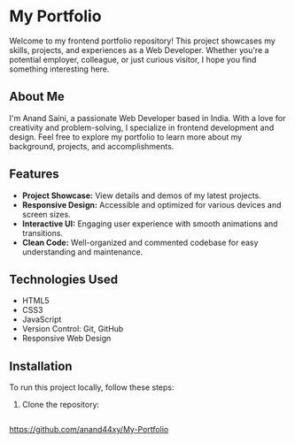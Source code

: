 # My Portfolio

Welcome to my frontend portfolio repository! This project showcases my skills, projects, and experiences as a Web Developer. Whether you're a potential employer, colleague, or just curious visitor, I hope you find something interesting here.

## About Me

I'm Anand Saini, a passionate Web Developer based in India. With a love for creativity and problem-solving, I specialize in frontend development and design. Feel free to explore my portfolio to learn more about my background, projects, and accomplishments.

## Features

- **Project Showcase:** View details and demos of my latest projects.
- **Responsive Design:** Accessible and optimized for various devices and screen sizes.
- **Interactive UI:** Engaging user experience with smooth animations and transitions.
- **Clean Code:** Well-organized and commented codebase for easy understanding and maintenance.

## Technologies Used

- HTML5
- CSS3 
- JavaScript
- Version Control: Git, GitHub
- Responsive Web Design

## Installation

To run this project locally, follow these steps:

1. Clone the repository:
   ```bash
  https://github.com/anand44xy/My-Portfolio
